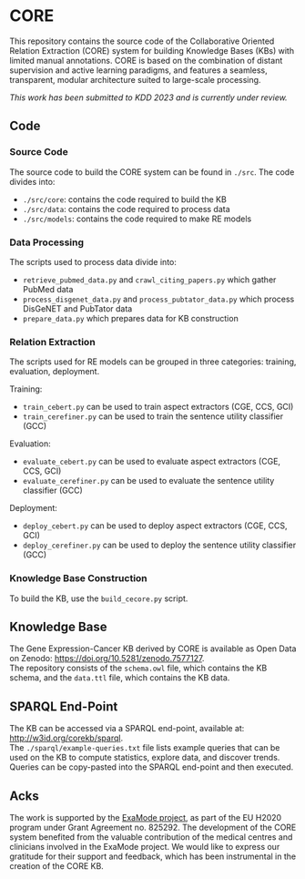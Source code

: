 # CORE
This repository contains the source code of the Collaborative Oriented Relation Extraction (CORE) system for building Knowledge Bases (KBs) with limited manual annotations. CORE is based on the combination of distant supervision and active learning paradigms, and features a seamless, transparent, modular architecture suited to large-scale processing. 

*This work has been submitted to KDD 2023 and is currently under review.*

## Code

### Source Code

The source code to build the CORE system can be found in ```./src```.
The code divides into:
- ```./src/core```: contains the code required to build the KB
- ```./src/data```: contains the code required to process data
- ```./src/models```: contains the code required to make RE models

### Data Processing

The scripts used to process data divide into:
- ```retrieve_pubmed_data.py``` and ```crawl_citing_papers.py``` which gather PubMed data
- ```process_disgenet_data.py``` and ```process_pubtator_data.py``` which process DisGeNET and PubTator data
- ```prepare_data.py``` which prepares data for KB construction

### Relation Extraction

The scripts used for RE models can be grouped in three categories: training, evaluation, deployment.

Training:
- ```train_cebert.py``` can be used to train aspect extractors (CGE, CCS, GCI)
- ```train_cerefiner.py``` can be used to train the sentence utility classifier (GCC)

Evaluation:
- ```evaluate_cebert.py``` can be used to evaluate aspect extractors (CGE, CCS, GCI)
- ```evaluate_cerefiner.py``` can be used to evaluate the sentence utility classifier (GCC)

Deployment:
- ```deploy_cebert.py``` can be used to deploy aspect extractors (CGE, CCS, GCI)
- ```deploy_cerefiner.py``` can be used to deploy the sentence utility classifier (GCC)

### Knowledge Base Construction

To build the KB, use the ```build_cecore.py``` script.

## Knowledge Base

The Gene Expression-Cancer KB derived by CORE is available as Open Data on Zenodo: https://doi.org/10.5281/zenodo.7577127.  <br />
The repository consists of the ```schema.owl``` file, which contains the KB schema, and the ```data.ttl``` file, which contains the KB data.

## SPARQL End-Point

The KB can be accessed via a SPARQL end-point, available at: http://w3id.org/corekb/sparql. <br />
The ```./sparql/example-queries.txt``` file lists example queries that can be used on the KB to compute statistics, explore data, and discover trends. Queries can be copy-pasted into the SPARQL end-point and then executed.

## Acks
The work is supported by the [ExaMode project](https://www.examode.eu), as part of the EU H2020 program under Grant Agreement no. 825292.
The development of the CORE system benefited from the valuable contribution of the medical centres and clinicians involved in the ExaMode project. We would like to express our gratitude for their support and feedback, which has been instrumental in the creation of the CORE KB.
